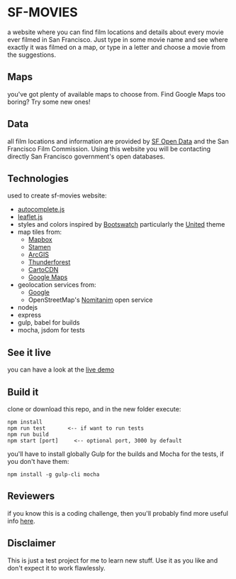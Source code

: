 # SF-MOVIES #

a website where you can find film locations and details about every movie ever filmed in San Francisco. Just type in some movie name and see where exactly it was filmed on a map, or type in a letter and choose a movie from the suggestions.
 
 
## Maps
you've got plenty of available maps to choose from. Find Google Maps too boring? Try some new ones!
 
 
## Data
all film locations and information are provided by [SF Open Data](https://data.sfgov.org/Culture-and-Recreation/Film-Locations-in-San-Francisco/yitu-d5am) and the San Francisco Film Commission. Using this website you will be contacting directly San Francisco government's open databases.

## Technologies
used to create sf-movies website:

- [autocomplete.js](https://github.com/autocompletejs/autocomplete.js)
- [leaflet.js](http://leafletjs.com/)
- styles and colors inspired by [Bootswatch](https://bootswatch.com/) particularly the [United](https://bootswatch.com/united/) theme
- map tiles from:
  - [Mapbox](https://www.mapbox.com)
  - [Stamen](https://stamen.com)
  - [ArcGIS](https://www.arcgis.com)
  - [Thunderforest](www.thunderforest.com)
  - [CartoCDN](https://carto.com)
  - [Google Maps](https://developers.google.com/maps)
- geolocation services from:
  - [Google](https://developers.google.com/maps/documentation/javascript/geocoding)
  - OpenStreetMap's [Nomitanim](http://nominatim.openstreetmap.org) open service
- nodejs
- express
- gulp, babel for builds
- mocha, jsdom for tests


## See it live
you can have a look at the [live demo](http://128.199.150.245/sf-movies)



## Build it
clone or download this repo, and in the new folder execute:

```
npm install
npm run test       <-- if want to run tests
npm run build
npm start [port]     <-- optional port, 3000 by default
```

you'll have to install globally Gulp for the builds and Mocha for the tests, if you don't have them:

```
npm install -g gulp-cli mocha
```


## Reviewers
if you know this is a coding challenge, then you'll probably find more useful info [here](https://github.com/1u0n/sf-movies/tree/master/challenge).


## Disclaimer
This is just a test project for me to learn new stuff. Use it as you like and don't expect it to work flawlessly.